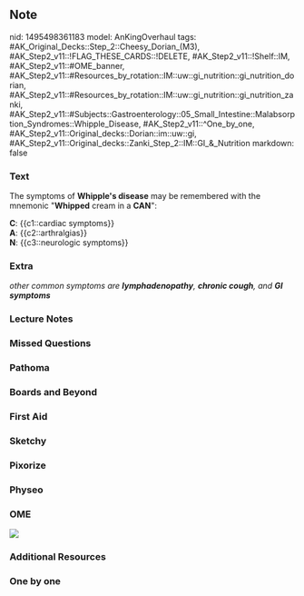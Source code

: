 ## Note
nid: 1495498361183
model: AnKingOverhaul
tags: #AK_Original_Decks::Step_2::Cheesy_Dorian_(M3), #AK_Step2_v11::!FLAG_THESE_CARDS::!DELETE, #AK_Step2_v11::!Shelf::IM, #AK_Step2_v11::#OME_banner, #AK_Step2_v11::#Resources_by_rotation::IM::uw::gi_nutrition::gi_nutrition_dorian, #AK_Step2_v11::#Resources_by_rotation::IM::uw::gi_nutrition::gi_nutrition_zanki, #AK_Step2_v11::#Subjects::Gastroenterology::05_Small_Intestine::Malabsorption_Syndromes::Whipple_Disease, #AK_Step2_v11::^One_by_one, #AK_Step2_v11::Original_decks::Dorian::im::uw::gi, #AK_Step2_v11::Original_decks::Zanki_Step_2::IM::GI_&_Nutrition
markdown: false

### Text
The symptoms of <b>Whipple's disease</b> may be remembered with the
mnemonic "<b>Whipped</b> cream in a <b>CAN</b>":
<div>
  <b>C</b>: {{c1::cardiac symptoms}}
</div>
<div>
  <b>A</b>: {{c2::arthralgias}}
</div>
<div>
  <b>N</b>: {{c3::neurologic symptoms}}
</div>

### Extra
<i>other common symptoms are</i> <b style=
"font-style: italic;">lymphadenopathy</b><span style=
"font-style: italic">, <b>chronic cough</b>, and</span> <i><b>GI
symptoms</b></i>

### Lecture Notes


### Missed Questions


### Pathoma


### Boards and Beyond


### First Aid


### Sketchy


### Pixorize


### Physeo


### OME
<div class="ome-widget">
  <a href="https://onlinemeded.org?ref=anki"><img src=
  "_OME_AnkiFlashcards_General_7.png"></a>
</div>

### Additional Resources


### One by one

